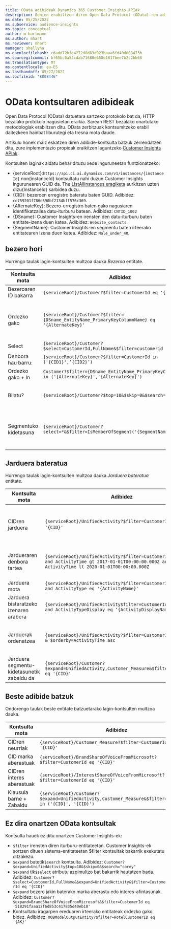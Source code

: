 ```yaml
---
title: OData adibideak Dynamics 365 Customer Insights APIak
description: Gehien erabiltzen diren Open Data Protocol (OData)-ren adibideak Customer Insights APIak kontsultatzeko datuak berrikusteko.
ms.date: 05/25/2022
ms.subservice: audience-insights
ms.topic: conceptual
author: m-hartmann
ms.author: mhart
ms.reviewer: mhart
manager: shellyha
ms.openlocfilehash: cdadd72bfe4272d8d83d923baaa6fd40d008473b
ms.sourcegitcommit: bf65bc0a54cdab71680e658e1617bee7b2c2bb68
ms.translationtype: MT
ms.contentlocale: eu-ES
ms.lasthandoff: 05/27/2022
ms.locfileid: "8808446"
---
```

# <a name="odata-query-examples"></a>OData kontsultaren adibideak

Open Data Protocol (OData) datuetara sartzeko protokolo bat da, HTTP bezalako protokolo nagusietan eraikia. Sarean REST bezalako onartutako metodologiak erabiltzen ditu. OData zerbitzuak kontsumitzeko erabil daitezkeen hainbat liburutegi eta tresna mota daude.

Artikulu honek maiz eskatzen diren adibide-kontsulta batzuk zerrendatzen ditu, zure inplementazio propioak eraikitzen laguntzeko [Customer Insights APIak](apis.md).

Kontsulten laginak aldatu behar dituzu xede inguruneetan funtzionatzeko: 

- {serviceRoot}:`https://api.ci.ai.dynamics.com/v1/instances/{instanceId}` non{instanceId} kontsultatu nahi duzun Customer Insights ingurunearen GUID da. The [ListAllInstances eragiketa](https://developer.ci.ai.dynamics.com/api-details#api=CustomerInsights&operation=Get-all-instances) aurkitzen uzten dizu{InstanceId} sarbidea duzu.
- {CID}: bezeroen erregistro bateratu baten GUID. Adibidez: `ce759201f786d590bf2134bff576c369`.
- {AlternateKey}: Bezero-erregistro baten gako nagusiaren identifikatzailea datu-iturburu batean. Adibidez: `CNTID_1002`
- {DSname}: Customer Insights-en irensten den datu-iturburu baten entitate-izena duen katea. Adibidez: `Website_contacts`.
- {SegmentName}: Customer Insights-en segmentu baten irteerako entitatearen izena duen katea. Adibidez: `Male_under_40`.

## <a name="customer"></a>bezero hori

Hurrengo taulak lagin-kontsulten multzoa dauka *Bezeroa* entitate.

|Kontsulta mota |Adibidez  | Oharra  |
|---------|---------|---------|
|Bezeroaren ID bakarra     | `{serviceRoot}/Customer?$filter=CustomerId eq '{CID}'`          |  |
|Ordezko gako    | `{serviceRoot}/Customer?$filter={DSname_EntityName_PrimaryKeyColumnName} eq '{AlternateKey}'`         |  Ordezko gakoek bezeroaren entitate bateratuan jarraitzen dute       |
|Select   | `{serviceRoot}/Customer?$select=CustomerId,FullName&$filter=customerid eq '1'`        |         |
|Denbora hau barru:    | `{serviceRoot}/Customer?$filter=CustomerId in ('{CID1}',’{CID2}’)`        |         |
|Ordezko gako + In   | `Customer?$filter={DSname_EntityName_PrimaryKeyColumnName} in ('{AlternateKey}','{AlternateKey}')`         |         |
|Bilatu?  | `{serviceRoot}/Customer?$top=10&$skip=0&$search="string"`        |   Bilaketa-kate baten lehen 10 emaitza ematen ditu      |
|Segmentuko kidetasuna  | `{serviceRoot}/Customer?select=*&$filter=IsMemberOfSegment('{SegmentName}')&$top=10`     | Segmentazio-entitatearen errenkada-kopuru aurrez ezarritakoa itzultzen du.      |

## <a name="unified-activity"></a>Jarduera bateratua

Hurrengo taulak lagin-kontsulten multzoa dauka *Jarduera bateratua* entitate.

|Kontsulta mota |Adibidez  | Oharra  |
|---------|---------|---------|
|CIDren jarduera     | `{serviceRoot}/UnifiedActivity?$filter=CustomerId eq '{CID}'`          | Bezero-profil jakin bateko jarduerak zerrendatzen ditu |
|Jardueraren denbora tartea    | `{serviceRoot}/UnifiedActivity?$filter=CustomerId eq '{CID}' and ActivityTime gt 2017-01-01T00:00:00.000Z and ActivityTime lt 2020-01-01T00:00:00.000Z`     |  Bezeroaren profilaren jarduerak denbora tarte batean       |
|Jarduera mota    |   `{serviceRoot}/UnifiedActivity?$filter=CustomerId eq '{CID}' and ActivityType eq '{ActivityName}'`        |         |
|Jarduera bistaratzeko izenaren arabera     | `{serviceRoot}/UnifiedActivity$filter=CustomerId eq ‘{CID}’ and ActivityTypeDisplay eq ‘{ActivityDisplayName}’`        | |
|Jarduerak ordenatzea    | `{serviceRoot}/UnifiedActivity?$filter=CustomerId eq ‘{CID}’ & $orderby=ActivityTime asc`     |  Jarduerak goranzko edo beheranzko ordenatu       |
|Jarduera segmentu-kidetasunetik zabaldu da  |   `{serviceRoot}/Customer?$expand=UnifiedActivity,Customer_Measure&$filter=CustomerId eq '{CID}'`     |         |

## <a name="other-examples"></a>Beste adibide batzuk

Ondorengo taulak beste entitate batzuetarako lagin-kontsulten multzoa dauka.

|Kontsulta mota |Adibidez  | Oharra  |
|---------|---------|---------|
|CIDren neurriak    | `{serviceRoot}/Customer_Measure?$filter=CustomerId eq '{CID}'`          |  |
|CID marka aberastuak    | `{serviceRoot}/BrandShareOfVoiceFromMicrosoft?$filter=CustomerId eq '{CID}'`  |       |
|CIDren interes aberastuak    |   `{serviceRoot}/InterestShareOfVoiceFromMicrosoft?$filter=CustomerId eq '{CID}'`       |         |
|Klausula barne + Zabaldu     | `{serviceRoot}/Customer?$expand=UnifiedActivity,Customer_Measure&$filter=CustomerId in ('{CID}', '{CID}')`         | |

## <a name="not-supported-odata-queries"></a>Ez dira onartzen OData kontsultak

Kontsulta hauek ez ditu onartzen Customer Insights-ek:

- `$filter` irensten diren iturburu-entitateetan. Customer Insights-ek sortzen dituen sistema-entitateetan $filter kontsultak bakarrik exekutatu ditzakezu.
- `$expand` batetik`$search` kontsulta. Adibidez: `Customer?$expand=UnifiedActivity$top=10&$skip=0&$search="corey"`
- `$expand` tik`$select` atributu azpimultzo bat bakarrik hautatzen bada. Adibidez: `Customer?$select=CustomerId,FullName&$expand=UnifiedActivity&$filter=CustomerId eq '{CID}'`
- `$expand` bezero jakin baterako marka aberastu edo interes-afintasunak. Adibidez: `Customer?$expand=BrandShareOfVoiceFromMicrosoft&$filter=CustomerId eq '518291faaa12f6d853c417835d40eb10'`
- Kontsultatu iragarpen ereduaren irteerako entitateak ordezko gako bidez. Adibidez: `OOBModelOutputEntity?$filter=HotelCustomerID eq '{AK}'`
